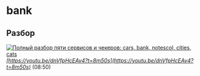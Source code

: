 # bank

## Разбор

[![Полный разбор пяти сервисов и чекеров: cars, bank, notescol, cities, cats](https://img.youtube.com/vi/dnVfpHcEAv4/mqdefault.jpg)](https://www.youtube.com/watch?v=dnVfpHcEAv4)  
*[https://youtu.be/dnVfpHcEAv4?t=8m50s](https://youtu.be/dnVfpHcEAv4?t=8m50s)* (08:50)